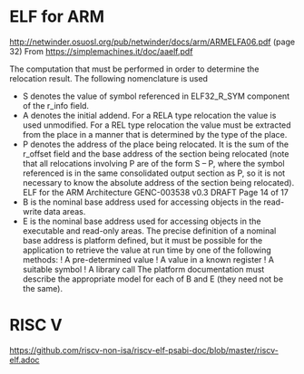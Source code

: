 # ELF for ARM
http://netwinder.osuosl.org/pub/netwinder/docs/arm/ARMELFA06.pdf (page 32)
From https://simplemachines.it/doc/aaelf.pdf

The computation that must be performed in order to determine the relocation result. The following
nomenclature is used
- S denotes the value of symbol referenced in ELF32_R_SYM component of the r_info field.
- A denotes the initial addend. For a RELA type relocation the value is used unmodified. For a REL type
relocation the value must be extracted from the place in a manner that is determined by the type of the
place.
- P denotes the address of the place being relocated. It is the sum of the r_offset field and the base
address of the section being relocated (note that all relocations involving P are of the form S – P, where
the symbol referenced is in the same consolidated output section as P, so it is not necessary to know the
absolute address of the section being relocated).
ELF for the ARM Architecture
GENC-003538 v0.3 DRAFT Page 14 of 17
- B is the nominal base address used for accessing objects in the read-write data areas.
- E is the nominal base address used for accessing objects in the executable and read-only areas.
The precise definition of a nominal base address is platform defined, but it must be possible for the application to
retrieve the value at run time by one of the following methods:
! A pre-determined value
! A value in a known register
! A suitable symbol
! A library call
The platform documentation must describe the appropriate model for each of B and E (they need not be the
same).

# RISC V
https://github.com/riscv-non-isa/riscv-elf-psabi-doc/blob/master/riscv-elf.adoc